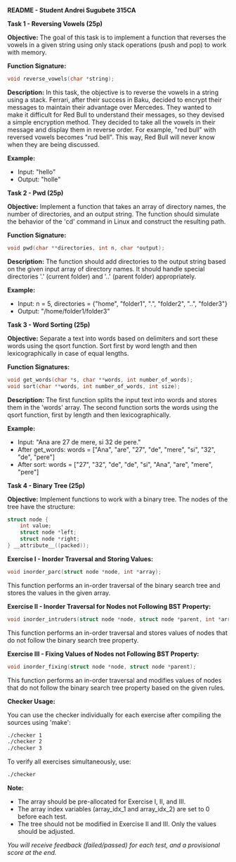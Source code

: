 **README - Student Andrei Sugubete 315CA**

**Task 1 - Reversing Vowels (25p)**

**Objective:**
The goal of this task is to implement a function that reverses the vowels in a given string using only stack operations (push and pop) to work with memory.

**Function Signature:**
```c
void reverse_vowels(char *string);
```

**Description:**
In this task, the objective is to reverse the vowels in a string using a stack. Ferrari, after their success in Baku, decided to encrypt their messages to maintain their advantage over Mercedes. They wanted to make it difficult for Red Bull to understand their messages, so they devised a simple encryption method. They decided to take all the vowels in their message and display them in reverse order. For example, "red bull" with reversed vowels becomes "rud bell". This way, Red Bull will never know when they are being discussed. 

**Example:**
- Input: "hello"
- Output: "holle"

**Task 2 - Pwd (25p)**

**Objective:**
Implement a function that takes an array of directory names, the number of directories, and an output string. The function should simulate the behavior of the 'cd' command in Linux and construct the resulting path.

**Function Signature:**
```c
void pwd(char **directories, int n, char *output);
```

**Description:**
The function should add directories to the output string based on the given input array of directory names. It should handle special directories '.' (current folder) and '..' (parent folder) appropriately.

**Example:**
- Input: n = 5, directories = {"home", "folder1", ".", "folder2", "..", "folder3"}
- Output: "/home/folder1/folder3"

**Task 3 - Word Sorting (25p)**

**Objective:**
Separate a text into words based on delimiters and sort these words using the qsort function. Sort first by word length and then lexicographically in case of equal lengths.

**Function Signatures:**
```c
void get_words(char *s, char **words, int number_of_words);
void sort(char **words, int number_of_words, int size);
```

**Description:**
The first function splits the input text into words and stores them in the 'words' array. The second function sorts the words using the qsort function, first by length and then lexicographically.

**Example:**
- Input: "Ana are 27 de mere, si 32 de pere."
- After get_words: words = ["Ana", "are", "27", "de", "mere", "si", "32", "de", "pere"]
- After sort: words = ["27", "32", "de", "de", "si", "Ana", "are", "mere", "pere"]

**Task 4 - Binary Tree (25p)**

**Objective:**
Implement functions to work with a binary tree. The nodes of the tree have the structure:
```c
struct node {
    int value;
    struct node *left;
    struct node *right;
} __attribute__((packed));
```

**Exercise I - Inorder Traversal and Storing Values:**
```c
void inorder_parc(struct node *node, int *array);
```
This function performs an in-order traversal of the binary search tree and stores the values in the given array.

**Exercise II - Inorder Traversal for Nodes not Following BST Property:**
```c
void inorder_intruders(struct node *node, struct node *parent, int *array);
```
This function performs an in-order traversal and stores values of nodes that do not follow the binary search tree property.

**Exercise III - Fixing Values of Nodes not Following BST Property:**
```c
void inorder_fixing(struct node *node, struct node *parent);
```
This function performs an in-order traversal and modifies values of nodes that do not follow the binary search tree property based on the given rules.

**Checker Usage:**

You can use the checker individually for each exercise after compiling the sources using 'make':
```bash
./checker 1
./checker 2
./checker 3
```
To verify all exercises simultaneously, use:
```bash
./checker
```

**Note:**
- The array should be pre-allocated for Exercise I, II, and III.
- The array index variables (array_idx_1 and array_idx_2) are set to 0 before each test.
- The tree should not be modified in Exercise II and III. Only the values should be adjusted.

*You will receive feedback (failed/passed) for each test, and a provisional score at the end.*
